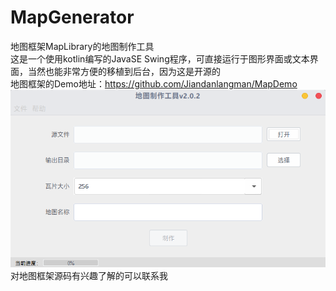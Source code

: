 # MapGenerator
地图框架MapLibrary的地图制作工具  
这是一个使用kotlin编写的JavaSE Swing程序，可直接运行于图形界面或文本界面，当然也能非常方便的移植到后台，因为这是开源的   
地图框架的Demo地址：https://github.com/Jiandanlangman/MapDemo
![ScreenShot](https://github.com/Jiandanlangman/MapGenerator/blob/master/screenshot/screenshot.png)
对地图框架源码有兴趣了解的可以联系我   
